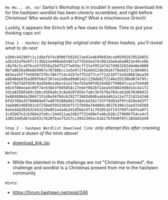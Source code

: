 `Ho Ho... oh, no!` Santa's Workshop is in trouble! It seems the download link for the hashpwn wordlist has been cleverly scrambled, and right before Christmas! Who would do such a thing? What a mischievous Grinch!

Luckily, it appears the Grinch left a few clues to follow. Time to put your thinking caps on!

`Step 1 - Hashes`:
*by keeping the original order of these hashes, you'll reveal what to do next*
```
e3b0c44298fc1c149afbf4c8996fb92427ae41e4649b934ca495991b7852b855
a3b142af6e97cfc3bb23e409ab83467af7d16ded7dc0632be6a6a9023e49ce8b
c0a76c5ca97bce57d556a29475277e034cff23af95147427d963262dda0ed800
9bfa0b50a90e669907e78780bcc1e5e972742e0d124b30a67fbeb6371c604891
663ea1bfffe5038f3f0cf667f14c4257eff52d77ce7f2a218f72e9286616ea39
e6640de835ad09fb0a7367ee2e0ba99d0142c139db0272146e35538bd07479fc
b9776d7ddf459c9ad5b0e1d6ac61e27befb5e99fd62446677600d7cacef544d0
e8cbf88eeadc69f74c63bb3f0d5854c27edef862bf2aea5d3882dd8d14c4a1f2
3d1a82560169c2bbcd369a8c3c8a9207d59c7a8c3b7670a78dceb3d678380d15
5e884898da28047151d0e56f8dc6292773603d0d6aabbdd62a11ef721d1542d8
8fd3789a35780884e67ad076288b0d1758dcbd361733ff9d934f9fc029e4d3f7
3aeb002460381c6f258e8395d3026f571f0d9a76488dcd837639b13aed316560
8a5edab282632443219e051e4ade2d1d5bbc671c781051bf1437897cbdfea0f1
2c45b07e2cb36de2fe0cc144d11ae2db2ff314d8efa46cb28c279606f54ce4c5
1d852dd5d67ed24317620fb1ef5257cc3952395ecb1627bf040f8fc1856d1b49
```
`Step 2 - hashpwn Wordlist Download link`:
*only attempt this after cracking at least a dozen of the hints above!*
* [download_link.zip](https://forum.hashpwn.net/assets/uploads/files/1734824041649-download_link.zip) 

`Notes`: 
* While the plaintext in this challenge are not "Christmas themed", the challenge and wordlist is a Christmas present from me to the hashpwn community

`Hints`: 
* https://forum.hashpwn.net/post/246